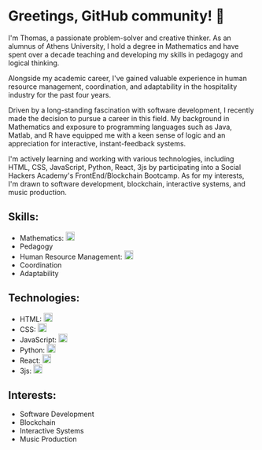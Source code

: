# Greetings, GitHub community! 👋

I'm Thomas, a passionate problem-solver and creative thinker. As an alumnus of Athens University, I hold a degree in Mathematics and have spent over a decade teaching and developing my skills in pedagogy and logical thinking.

Alongside my academic career, I've gained valuable experience in human resource management, coordination, and adaptability in the hospitality industry for the past four years.

Driven by a long-standing fascination with software development, I recently made the decision to pursue a career in this field. My background in Mathematics and exposure to programming languages such as Java, Matlab, and R have equipped me with a keen sense of logic and an appreciation for interactive, instant-feedback systems.

I'm actively learning and working with various technologies, including HTML, CSS, JavaScript, Python, React, 3js by participating into a Social Hackers Academy's FrontEnd/Blockchain  Bootcamp. As for my interests, I'm drawn to software development, blockchain, interactive systems, and music production.

## Skills:

- Mathematics: <img src="https://upload.wikimedia.org/wikipedia/commons/thumb/f/fd/Math_2.png/640px-Math_2.png" width="18px" height="18px"/>
- Pedagogy
- Human Resource Management: <img src="https://upload.wikimedia.org/wikipedia/commons/thumb/b/b0/Human_resources.png/640px-Human_resources.png" width="18px" height="18px"/>
- Coordination
- Adaptability

## Technologies:

- HTML: <img src="https://upload.wikimedia.org/wikipedia/commons/3/38/HTML5_Badge.svg" width="18px" height="18px"/>
- CSS: <img src="https://upload.wikimedia.org/wikipedia/commons/d/d5/CSS3_logo_and_wordmark.svg" width="18px" height="18px"/>
- JavaScript: <img src="https://upload.wikimedia.org/wikipedia/commons/6/6a/JavaScript-logo.png" width="18px" height="18px"/>
- Python: <img src="https://upload.wikimedia.org/wikipedia/commons/0/0a/Python.svg" width="18px" height="18px"/>
- React: <img src="https://upload.wikimedia.org/wikipedia/commons/a/a7/React-icon.svg" width="18px" height="18px"/>
- 3js: <img src="https://upload.wikimedia.org/wikipedia/commons/thumb/3/3f/Three.js_Icon.svg/512px-Three.js_Icon.svg.png?20211115112438" width="18px" height="18px"/>

## Interests:

- Software Development
- Blockchain
- Interactive Systems
- Music Production
